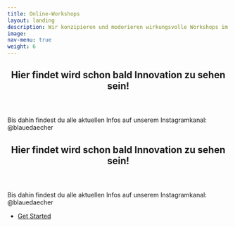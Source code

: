 ```yaml
---
title: Online-Workshops
layout: landing
description: Wir konzipieren und moderieren wirkungsvolle Workshops im digitalen Raum. Interaktivität wird bei uns groß geschrieben.
image: 
nav-menu: true
weight: 6
---
```


<!-- Main -->
<div id="main">

<!-- One -->
<section id="one">
	<div class="inner">
		<header class="major">
			<h2>Hier findet wird schon bald Innovation zu sehen sein!</h2>
		</header>
		<p>Bis dahin findest du alle aktuellen Infos auf unserem Instagramkanal: @blauedaecher</p>
	</div>
</section>

<!-- Two -->
<!-- section id="two" class="spotlights">
	<section>
		<a href="generic.html" class="image">
			<img src="{% link assets/images/pic08.jpg %}" alt="" data-position="center center" />
		</a>
		<div class="content">
			<div class="inner">
				<header class="major">
					<h3>Orci maecenas</h3>
				</header>
				<p>Nullam et orci eu lorem consequat tincidunt vivamus et sagittis magna sed nunc rhoncus condimentum sem. In efficitur ligula tate urna. Maecenas massa sed magna lacinia magna pellentesque lorem ipsum dolor. Nullam et orci eu lorem consequat tincidunt. Vivamus et sagittis tempus.</p>
				<ul class="actions">
					<li><a href="generic.html" class="button">Learn more</a></li>
				</ul>
			</div>
		</div>
	</section>
	<section>
		<a href="generic.html" class="image">
			<img src="{% link assets/images/pic09.jpg %}" alt="" data-position="top center" />
		</a>
		<div class="content">
			<div class="inner">
				<header class="major">
					<h3>Rhoncus magna</h3>
				</header>
				<p>Nullam et orci eu lorem consequat tincidunt vivamus et sagittis magna sed nunc rhoncus condimentum sem. In efficitur ligula tate urna. Maecenas massa sed magna lacinia magna pellentesque lorem ipsum dolor. Nullam et orci eu lorem consequat tincidunt. Vivamus et sagittis tempus.</p>
				<ul class="actions">
					<li><a href="generic.html" class="button">Learn more</a></li>
				</ul>
			</div>
		</div>
	</section>
	<section>
		<a href="generic.html" class="image">
			<img src="{% link assets/images/pic10.jpg %}" alt="" data-position="25% 25%" />
		</a>
		<div class="content">
			<div class="inner">
				<header class="major">
					<h3>Sed nunc ligula</h3>
				</header>
				<p>Nullam et orci eu lorem consequat tincidunt vivamus et sagittis magna sed nunc rhoncus condimentum sem. In efficitur ligula tate urna. Maecenas massa sed magna lacinia magna pellentesque lorem ipsum dolor. Nullam et orci eu lorem consequat tincidunt. Vivamus et sagittis tempus.</p>
				<ul class="actions">
					<li><a href="generic.html" class="button">Learn more</a></li>
				</ul>
			</div>
		</div>
	</section>
</section -->

<!-- Three -->
<section id="three">
	<div class="inner">
		<header class="major">
			<h2>Hier findet wird schon bald Innovation zu sehen sein!</h2>
		</header>
		<p>Bis dahin findest du alle aktuellen Infos auf unserem Instagramkanal: @blauedaecher</p>
		<ul class="actions">
			<li><a href="generic.html" class="button next">Get Started</a></li>
		</ul>
	</div>
</section>



</div>

